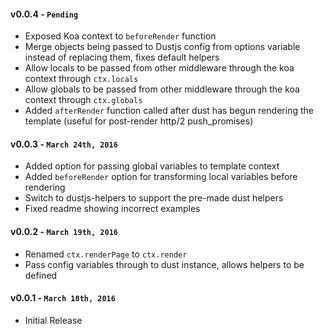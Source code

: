 #### v0.0.4 - `Pending`
* Exposed Koa context to `beforeRender` function
* Merge objects being passed to Dustjs config from options variable instead of replacing them, fixes default helpers
* Allow locals to be passed from other middleware through the koa context through `ctx.locals`
* Allow globals to be passed from other middleware through the koa context through `ctx.globals`
* Added `afterRender` function called after dust has begun rendering the template (useful for post-render http/2 push_promises)

#### v0.0.3 - `March 24th, 2016`
* Added option for passing global variables to template context
* Added `beforeRender` option for transforming local variables before rendering
* Switch to dustjs-helpers to support the pre-made dust helpers
* Fixed readme showing incorrect examples

#### v0.0.2 - `March 19th, 2016`
* Renamed `ctx.renderPage` to `ctx.render` 
* Pass config variables through to dust instance, allows helpers to be defined

#### v0.0.1 - `March 18th, 2016`
* Initial Release